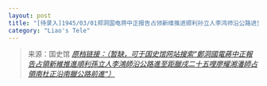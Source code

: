 ```yaml
---
layout: post
title: "[待录入]1945/03/01郑洞国电蒋中正报告占领新维推进顺利孙立人李鸿师沿公路进至距腊戌二十五哩廖耀湘潘师占领南杜正沿南腊公路前进"
category: "Liao's Tele"
---
```



> 来源：国史馆 [*原档链接：（暂缺，可于国史馆网站搜索“鄭洞國電蔣中正報告占領新維推進順利孫立人李鴻師沿公路進至距臘戌二十五哩廖耀湘潘師占領南杜正沿南臘公路前進“）*]()
